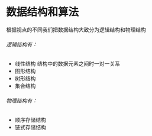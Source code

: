 # 数据结构和算法

根据视点的不同我们把数据结构大致分为逻辑结构和物理结构

###### 逻辑结构有：
* 线性结构
      结构中的数据元素之间时一对一关系
* 图形结构
* 树形结构
* 集合结构


###### 物理结构有：
* 顺序存储结构
* 链式存储结构
